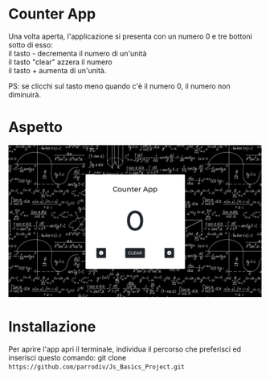 # Counter App
Una volta aperta, l'applicazione si presenta con un numero 0 e tre bottoni sotto di esso:<br>
il tasto - decrementa il numero di un'unità<br>
il tasto "clear" azzera il numero<br>
il tasto + aumenta di un'unità.

PS: se clicchi sul tasto meno quando c'è il numero 0, il numero non diminuirà.

# Aspetto
<div align='center'>
<img src='img/schermata_counter_app.png' width='600' height= 'auto'>
</div>

# Installazione
Per aprire l'app apri il terminale, individua il percorso che preferisci  ed inserisci questo comando:
git clone `https://github.com/parrodiv/Js_Basics_Project.git`
